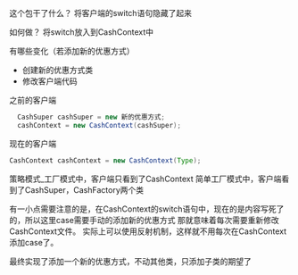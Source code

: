 
这个包干了什么？
将客户端的switch语句隐藏了起来

如何做？
将switch放入到CashContext中

有哪些变化（若添加新的优惠方式）
- 创建新的优惠方式类
- 修改客户端代码

之前的客户端
```java
  CashSuper cashSuper = new 新的优惠方式;
  cashContext = new CashContext(cashSuper);
```

现在的客户端
```java
CashContext cashContext = new CashContext(Type);
```
策略模式_工厂模式中，客户端只看到了CashContext
简单工厂模式中，客户端看到了CashSuper，CashFactory两个类

有一小点需要注意的是，在CashContext的switch语句中，现在的是内容写死了的，所以这里case需要手动的添加新的优惠方式
那就意味着每次需要重新修改CashContext文件。
实际上可以使用反射机制，这样就不用每次在CashContext添加case了。

最终实现了添加一个新的优惠方式，不动其他类，只添加子类的期望了

